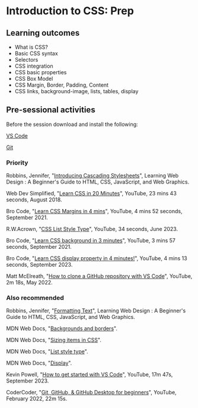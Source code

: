 # Introduction to CSS: Prep

## Learning outcomes

* What is CSS?
* Basic CSS syntax
* Selectors
* CSS integration
* CSS basic properties
* CSS Box Model
* CSS Margin, Border, Padding, Content
* CSS links, background-image, lists, tables, display

## Pre-sessional activities

Before the session download and install the following:

[VS Code](https://code.visualstudio.com/download)

[Git](https://git-scm.com/downloads)

### Priority

Robbins, Jennifer, "[Introducing Cascading Stylesheets](https://ebookcentral.proquest.com/lib/bbk/reader.action?docID=5412749&ppg=259)", Learning Web Design : A Beginner's Guide to HTML, CSS, JavaScript, and Web Graphics.

Web Dev Simplified, "[Learn CSS in 20 Minutes](https://youtu.be/1PnVor36_40?feature=shared)", YouTube, 23 mins 43 seconds, August 2018.

Bro Code, "[Learn CSS Margins in 4 mins](https://www.youtube.com/watch?v=2ZlVV0MM1a0)", YouTube, 4 mins 52 seconds, September 2021.

R.W.Acrown, "[CSS List Style Type](https://youtu.be/vjNcxegc4ak)", YouTube, 34 seconds, June 2023.

Bro Code, "[Learn CSS background in 3 minutes](https://www.youtube.com/watch?v=YA8ZciJa64k)", YouTube, 3 mins 57 seconds, September 2021.

Bro Code, "[Learn CSS display property in 4 minutes!](https://www.youtube.com/watch?v=9T8uxp5hQ60)", YouTube, 4 mins 13 seconds, September 2023.

Matt McElreath, "[How to clone a GitHub repository with VS Code](https://youtu.be/Nl0J_tcnhQ4?feature=shared)", YouTube, 2m 18s, May 2022.

### Also recommended

Robbins, Jennifer, "[Formatting Text](https://ebookcentral.proquest.com/lib/bbk/reader.action?docID=5412749&ppg=281)", Learning Web Design : A Beginner's Guide to HTML, CSS, JavaScript, and Web Graphics.

MDN Web Docs, "[Backgrounds and borders](https://developer.mozilla.org/en-US/docs/Learn/CSS/Building_blocks/Backgrounds_and_borders)".

MDN Web Docs, "[Sizing items in CSS](https://developer.mozilla.org/en-US/docs/Learn/CSS/Building_blocks/Sizing_items_in_CSS)".

MDN Web Docs, "[List style type](https://developer.mozilla.org/en-US/docs/Web/CSS/list-style-type)".

MDN Web Docs, "[Display](https://developer.mozilla.org/en-US/docs/Web/CSS/display)".

Kevin Powell, "[How to get started with VS Code](https://youtu.be/EUJlVYggR1Y)", YouTube, 17m 47s, September 2023.

CoderCoder,
"[Git, GitHub, & GitHub Desktop for beginners](https://youtu.be/8Dd7KRpKeaE)", YouTube, February 2022, 22m 15s.

